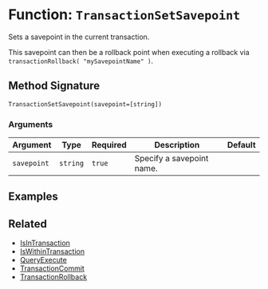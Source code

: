 [comment]: # (Note: This documentation is generated dynamically in the build process.  To modify the contents, change the javadoc on the _invoke method of the BIF class)

# Function: `TransactionSetSavepoint`

Sets a savepoint in the current transaction.

This savepoint can then be a rollback point when executing a rollback via `transactionRollback(
 "mySavepointName" )`.

## Method Signature

```
TransactionSetSavepoint(savepoint=[string])
```

### Arguments


| Argument | Type | Required | Description | Default |
|----------|------|----------|-------------|---------|
| `savepoint` | `string` | `true` | Specify a savepoint name. |  |

## Examples



## Related

  * [IsInTransaction](./IsInTransaction.md)
  * [IsWithinTransaction](./IsWithinTransaction.md)
  * [QueryExecute](./QueryExecute.md)
  * [TransactionCommit](./TransactionCommit.md)
  * [TransactionRollback](./TransactionRollback.md)
